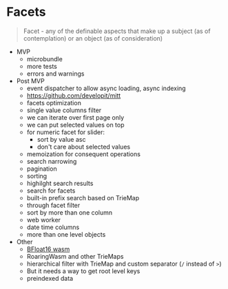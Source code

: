 # Facets

> Facet - any of the definable aspects that make up a subject (as of contemplation) or an object (as of consideration)

- MVP
  - microbundle
  - more tests
  - errors and warnings
- Post MVP
  - event dispatcher to allow async loading, async indexing
  - https://github.com/developit/mitt
  - facets optimization
  - single value columns filter
  - we can iterate over first page only
  - we can put selected values on top
  - for numeric facet for slider:
    - sort by value asc
    - don't care about selected values
  - memoization for consequent operations
  - search narrowing
  - pagination
  - sorting
  - highilght search results
  - search for facets
  - built-in prefix search based on TrieMap
  - through facet filter
  - sort by more than one column
  - web worker
  - date time columns
  - more than one level objects
- Other
  - [BFloat16 wasm](https://github.com/tc39/proposal-float16array/issues/7)
  - RoaringWasm and other TrieMaps
  - hierarchical filter with TrieMap and custom separator (`/` instead of `>`)
  - But it needs a way to get root level keys
  - preindexed data

